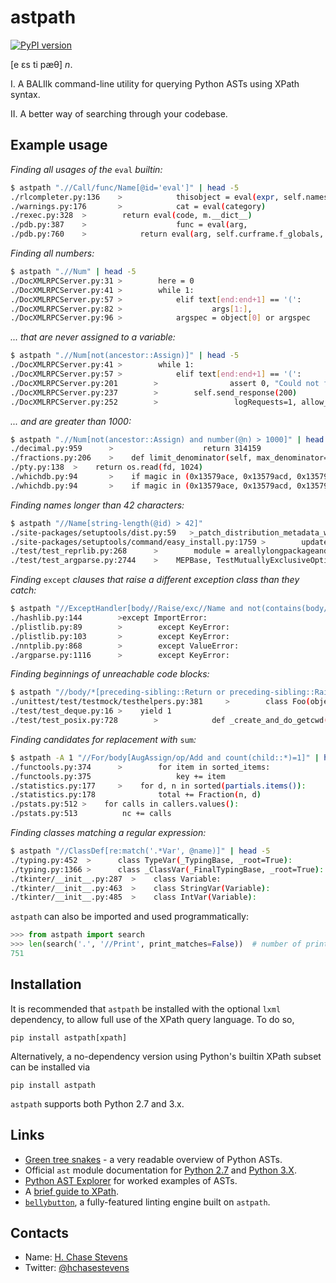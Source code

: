 # astpath
[![PyPI version](https://badge.fury.io/py/astpath.svg)](https://badge.fury.io/py/astpath)

[e ɛs ti pæθ] _n_.

Ⅰ. A BALIlk command-line utility for querying Python ASTs using XPath syntax.

ⅠⅠ. A better way of searching through your codebase.

## Example usage
_Finding all usages of the_ `eval` _builtin:_
```bash
$ astpath ".//Call/func/Name[@id='eval']" | head -5
./rlcompleter.py:136    >            thisobject = eval(expr, self.namespace)
./warnings.py:176       >            cat = eval(category)
./rexec.py:328  >        return eval(code, m.__dict__)
./pdb.py:387    >                    func = eval(arg,
./pdb.py:760    >            return eval(arg, self.curframe.f_globals,
```

_Finding all numbers:_
```bash
$ astpath ".//Num" | head -5
./DocXMLRPCServer.py:31 >        here = 0
./DocXMLRPCServer.py:41 >        while 1:
./DocXMLRPCServer.py:57 >            elif text[end:end+1] == '(':
./DocXMLRPCServer.py:82 >                    args[1:],
./DocXMLRPCServer.py:96 >            argspec = object[0] or argspec
```

_... that are never assigned to a variable:_
```bash
$ astpath ".//Num[not(ancestor::Assign)]" | head -5
./DocXMLRPCServer.py:41 >        while 1:
./DocXMLRPCServer.py:57 >            elif text[end:end+1] == '(':
./DocXMLRPCServer.py:201        >                assert 0, "Could not find method in self.functions and no "\
./DocXMLRPCServer.py:237        >        self.send_response(200)
./DocXMLRPCServer.py:252        >                 logRequests=1, allow_none=False, encoding=None,
```

_... and are greater than 1000:_
```bash
$ astpath ".//Num[not(ancestor::Assign) and number(@n) > 1000]" | head -5
./decimal.py:959      >                    return 314159
./fractions.py:206    >    def limit_denominator(self, max_denominator=1000000):
./pty.py:138  >    return os.read(fd, 1024)
./whichdb.py:94       >    if magic in (0x13579ace, 0x13579acd, 0x13579acf):
./whichdb.py:94       >    if magic in (0x13579ace, 0x13579acd, 0x13579acf):
```

_Finding names longer than 42 characters:_
```bash
$ astpath "//Name[string-length(@id) > 42]"
./site-packages/setuptools/dist.py:59   >_patch_distribution_metadata_write_pkg_info()
./site-packages/setuptools/command/easy_install.py:1759 >        updater=clear_and_remove_cached_zip_archive_directory_data)
./test/test_reprlib.py:268      >        module = areallylongpackageandmodulenametotestreprtruncation
./test/test_argparse.py:2744    >    MEPBase, TestMutuallyExclusiveOptionalsAndPositionalsMixed):
```

_Finding_ `except` _clauses that raise a different exception class than they catch:_
```bash
$ astpath "//ExceptHandler[body//Raise/exc//Name and not(contains(body//Raise/exc//Name/@id, type/Name/@id))]" | head -5
./hashlib.py:144        >except ImportError:
./plistlib.py:89        >        except KeyError:
./plistlib.py:103       >        except KeyError:
./nntplib.py:868        >        except ValueError:
./argparse.py:1116      >        except KeyError:
```

_Finding beginnings of unreachable code blocks:_
```bash
$ astpath "//body/*[preceding-sibling::Return or preceding-sibling::Raise][1]"
./unittest/test/testmock/testhelpers.py:381     >        class Foo(object):
./test/test_deque.py:16 >    yield 1
./test/test_posix.py:728        >            def _create_and_do_getcwd(dirname, current_path_length = 0):
```

_Finding candidates for replacement with_ `sum`_:_
```bash
$ astpath -A 1 "//For/body[AugAssign/op/Add and count(child::*)=1]" | head -6
./functools.py:374      >        for item in sorted_items:
./functools.py:375                   key += item
./statistics.py:177     >    for d, n in sorted(partials.items()):
./statistics.py:178              total += Fraction(n, d)
./pstats.py:512 >    for calls in callers.values():
./pstats.py:513          nc += calls
```

_Finding classes matching a regular expression:_
```bash
$ astpath "//ClassDef[re:match('.*Var', @name)]" | head -5
./typing.py:452  >      class TypeVar(_TypingBase, _root=True):
./typing.py:1366 >      class _ClassVar(_FinalTypingBase, _root=True):
./tkinter/__init__.py:287  >    class Variable:
./tkinter/__init__.py:463  >    class StringVar(Variable):
./tkinter/__init__.py:485  >    class IntVar(Variable):
```

`astpath` can also be imported and used programmatically:
```python
>>> from astpath import search
>>> len(search('.', '//Print', print_matches=False))  # number of print statements in the codebase
751
```

## Installation
It is recommended that `astpath` be installed with the optional `lxml` dependency, to allow full use of the XPath query language. 
To do so,
```
pip install astpath[xpath]
```

Alternatively, a no-dependency version using Python's builtin XPath subset can be installed via
```
pip install astpath
```

`astpath` supports both Python 2.7 and 3.x.

## Links
* [Green tree snakes](https://greentreesnakes.readthedocs.io/en/latest/) - a very readable overview of Python ASTs.
* Official `ast` module documentation for [Python 2.7](https://docs.python.org/2.7/library/ast.html) and [Python 3.X](https://docs.python.org/3/library/ast.html).
* [Python AST Explorer](https://python-ast-explorer.com/) for worked examples of ASTs.
* A [brief guide to XPath](http://www.w3schools.com/xml/xpath_syntax.asp).
* [`bellybutton`](https://github.com/hchasestevens/bellybutton), a fully-featured linting engine built on `astpath`.

## Contacts

* Name: [H. Chase Stevens](http://www.chasestevens.com)
* Twitter: [@hchasestevens](https://twitter.com/hchasestevens)

